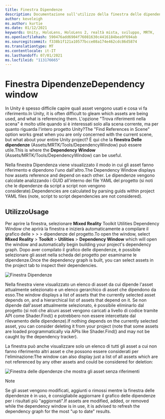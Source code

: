 ```yaml
---
title: Finestra Dipendenze
description: Documentazione sull'utilizzo della finestra delle dipendenze in MRTK
author: keveleigh
ms.author: kurtie
ms.date: 01/12/2021
keywords: Unity, HoloLens, HoloLens 2, realtà mista, sviluppo, MRTK,
ms.openlocfilehash: 590476add6904f76081630c4416184bea9f694ab
ms.sourcegitcommit: f338b1f121a10577bcce08a174e462cdc86d5874
ms.translationtype: MT
ms.contentlocale: it-IT
ms.lasthandoff: 07/01/2021
ms.locfileid: "113176665"
---
```

# <a name="dependency-window"></a><span data-ttu-id="87ed2-104">Finestra Dipendenze</span><span class="sxs-lookup"><span data-stu-id="87ed2-104">Dependency window</span></span>

<span data-ttu-id="87ed2-105">In Unity è spesso difficile capire quali asset vengono usati e cosa vi fa riferimento.</span><span class="sxs-lookup"><span data-stu-id="87ed2-105">In Unity, it is often difficult to gleam which assets are being used, and what is referencing them.</span></span> <span data-ttu-id="87ed2-106">L'opzione "Trova riferimenti nella scena" è molto utile quando si è interessati solo alla scena corrente, ma per quanto riguarda l'intero progetto Unity?</span><span class="sxs-lookup"><span data-stu-id="87ed2-106">The "Find References in Scene" option works great when you are only concerned with the current scene, but what about your entire Unity project?</span></span> <span data-ttu-id="87ed2-107">È qui che la **finestra Delle dipendenze** (Assets/MRTK/Tools/DependencyWindow) può essere utile.</span><span class="sxs-lookup"><span data-stu-id="87ed2-107">This is where the **Dependency Window** (Assets/MRTK/Tools/DependencyWindow) can be useful.</span></span>

<span data-ttu-id="87ed2-108">Nella finestra Dipendenza viene visualizzato il modo in cui gli asset fanno riferimento e dipendono l'uno dall'altro.</span><span class="sxs-lookup"><span data-stu-id="87ed2-108">The Dependency Window displays how assets reference and depend on each other.</span></span> <span data-ttu-id="87ed2-109">Le dipendenze vengono calcolate analizzando i GUID all'interno dei file YAML del progetto (si noti che le dipendenze da script a script non vengono considerate).</span><span class="sxs-lookup"><span data-stu-id="87ed2-109">Dependencies are calculated by parsing guids within project YAML files (note, script to script dependencies are not considered).</span></span>

## <a name="usage"></a><span data-ttu-id="87ed2-110">Utilizzo</span><span class="sxs-lookup"><span data-stu-id="87ed2-110">Usage</span></span>

<span data-ttu-id="87ed2-111">Per aprire la finestra, selezionare **Mixed Reality** Toolkit Utilities Dependency Window che aprirà la finestra e inizierà automaticamente a compilare il grafico delle  >    >    >   dipendenze del progetto.</span><span class="sxs-lookup"><span data-stu-id="87ed2-111">To open the window, select **Mixed Reality** > **Toolkit** > **Utilities** > **Dependency Window** which will open the window and automatically begin building your project's dependency graph.</span></span> <span data-ttu-id="87ed2-112">Dopo aver compilato il grafico delle dipendenze, è possibile selezionare gli asset nella scheda del progetto per esaminarne le dipendenze.</span><span class="sxs-lookup"><span data-stu-id="87ed2-112">Once the dependency graph is built, you can select assets in the project tab to inspect their dependencies.</span></span>

![Finestra Dipendenze](../images/dependency-window/MRTK_Dependency_Window.png)

<span data-ttu-id="87ed2-114">Nella finestra viene visualizzato un elenco di asset da cui dipende l'asset attualmente selezionato e un elenco gerarchico di asset che dipendono da esso.</span><span class="sxs-lookup"><span data-stu-id="87ed2-114">The window displays a list of assets that the currently selected asset depends on, and a hierarchical list of assets that depend on it.</span></span> <span data-ttu-id="87ed2-115">Se non dipende dall'asset attualmente selezionato, è possibile eliminarlo dal progetto (si noti che alcuni asset vengono caricati a livello di codice tramite API come Shader.Find() e potrebbero non essere intercettate dal rilevamento delle dipendenze).</span><span class="sxs-lookup"><span data-stu-id="87ed2-115">If nothing depends on the currently selected asset, you can consider deleting it from your project (note that some assets are loaded programmatically via APIs like Shader.Find() and may not be caught by the dependency tracker).</span></span>

<span data-ttu-id="87ed2-116">La finestra può anche visualizzare solo un elenco di tutti gli asset a cui non fanno riferimento altri asset e che possono essere considerati per l'eliminazione:</span><span class="sxs-lookup"><span data-stu-id="87ed2-116">The window can also display just a list of all assets which are not referenced by any other assets and could be considered for deletion:</span></span>

![Finestra delle dipendenze che mostra gli asset senza riferimenti](../images/dependency-window/MRTK_Dependency_Window_Unreferenced.png)

> [!NOTE]
> <span data-ttu-id="87ed2-118">Se gli asset vengono modificati, aggiunti o rimossi mentre la finestra delle dipendenze è in uso, è consigliabile aggiornare il grafico delle dipendenze per i risultati più "aggiornati".</span><span class="sxs-lookup"><span data-stu-id="87ed2-118">If assets are modified, added, or removed while the dependency window is in use, it is advised to refresh the dependency graph for the most "up to date" results.</span></span>
